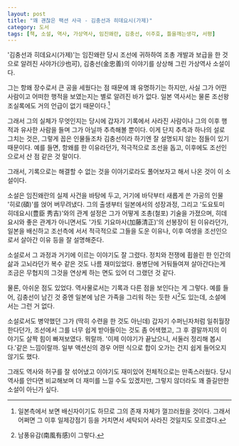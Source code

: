 ```yaml
---
layout: post
title: "꽤 괜찮은 팩션 사극 - 김충선과 히데요시(가제)"
category: 도서
tags: [책, 소설, 역사, 가상역사, 임진왜란, 김충선, 이주호, 틀을깨는생각, 서평]
---
```


'김충선과 히데요시(가제)'는
임진왜란 당시 조선에 귀하하여 조총 개발과 보급을 한 것으로 알려진 사야가(沙也可),
김충선(金忠善)의 이야기를 상상해 그린 가상역사 소설이다.

그는 항왜 장수로서 큰 공을 세웠다는 점 때문에 꽤 유명하기는 하지만,
사실 그가 어떤 사람이고 어떠한 행적을 보였는지는 별로 알려진 바가 없다.
일본 역사서는 물론 조선왕조실록에도 거의 언급이 없기 때문이다.[^1]

[^1]: 일본측에서 보면 배신자이기도 하므로 그의 존재 자체가 껄끄러웠을 것이다. 그래서 어쩌면 그 이후 일제강점기 등을 거치면서 세탁되어 사라진 것일지도 모르겠다.

그래서 그의 실체가 무엇인지는
당시에 갑자기 기록에서 사라진 사람이나
그의 이후 행적과 유사한 사람을 들며 그가 아닐까 추측해볼 뿐이다.
이게 단지 추측과 하나의 설로 그치는 것은,
그렇게 꼽은 인물들조차 김충선이라 하기엔 잘 설명되지 않는 점들이 있기 때문이다.
예를 들면, 항왜를 한 이유라던가, 적극적으로 조선을 돕고, 이후에도 조선인으로서 산 점 같은 것 말이다.

그래서, 기록으로는 해결할 수 없는 것을
이야기로라도 풀어보자고 해서 나온 것이 이 소설이다.

소설은 임진왜란의 실제 사건을 바탕에 두고,
거기에 바닥부터 새롭게 쓴 가공의 인물 '히로(碩)'를 얹어 버무려냈다.
그의 출생부터 일본에서의 성장과정, 그리고 '도요토미 히데요시(豊臣 秀吉)'와의 관계 설정은
그가 어떻게 조총(철포) 기술을 가졌으며,
히데요시와 좋은 관계가 아니면서도 '가토 기요마사(加藤清正)'의 선봉장이 된 이유라던가,
일본을 배신하고 조선측에 서서 적극적으로 그들을 도운 이유나,
이후 여생을 조선인으로서 살아간 이유 등을 잘 설명해준다.

소설로서 그 과정과 거기에 이르는 이야기도 잘 그렸다.
정치와 전쟁에 휩쓸린 한 인간의 삶과 고뇌라던가 복수 같은 것도 나름 재미있었다.
용병단에 거둬들여져 살아간다는게 조금은 무협지의 그것을 연상케 하는 면도 있어 더 그랬던 것 같다.

물론, 아쉬운 점도 있었다.
역사물로서는 기록과 다른 점을 보인다는 게 그렇다.
예를 들어, 김충선이 남긴 것 중엔 일본에 남은 가족을 그리워 하는 듯한 시[^2]도 있는데,
소설에서는 그런 거 없다.

[^2]: 남풍유감(南風有感)이 그렇다.

소설로서도 병약했던 그가 (딱히 수련을 한 것도 아닌데) 갑자기 수퍼닌자처럼 일취월장 한다던가,
조선에서 그를 너무 쉽게 받아들이는 것도 좀 어색했고,
그 후 결말까지의 이야기도 살짝 힘이 빠져보였다.
뭐랄까. '이제 이야기가 끝났으니, 서둘러 정리해 봅시다.'같은 느낌이랄까.
일부 액션신의 경우 어떤 식으로 합이 오가는 건지 쉽게 들어오지 않기도 했다.

그래도 역사와 허구를 잘 섞어냈고 이야기도 재미있어
전체적으로는 만족스러웠다.
당시 역사를 안다면 비교해보며 더 재미를 느낄 수도 있겠지만,
그렇지 않더라도 꽤 즐길만한 소설이 아닌가 싶다.
